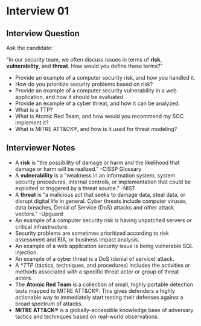 # Interview 01

## Interview Question

Ask the candidate:

“In our security team, we often discuss issues in terms of **risk**, **vulnerability**, and **threat**. How would you define these terms?”

- Provide an example of a computer security risk, and how you handled it.
- How do you prioritize security problems based on risk?
- Provide an example of a computer security vulnerability in a web application, and how it should be evaluated.
- Provide an example of a cyber threat, and how it can be analyzed.
- What is a TTP?
- What is Atomic Red Team, and how would you recommend my SOC implement it?
- What is MITRE ATT&CK®, and how is it used for threat modeling?

## Interviewer Notes

- A **risk** is “the possibility of damage or harm and the likelihood that damage or harm will be realized.” -CISSP Glossary
- A **vulnerability** is a “weakness in an information system, system security procedures, internal controls, or implementation that could be exploited or triggered by a threat source.” -NIST
- A **threat** is “a malicious act that seeks to damage data, steal data, or disrupt digital life in general. Cyber threats include computer viruses, data breaches, Denial of Service (DoS) attacks and other attack vectors.” -Upguard
- An example of a computer security risk is having unpatched servers or critical infrastructure.
- Security problems are sometimes prioritized according to risk assessment and BIA, or business impact analysis.
- An example of a web application security issue is being vulnerable SQL injection.
- An example of a cyber threat is a DoS (denial of service) attack.
- A **TTP* (tactics, techniques, and procedures) includes the activities or methods associated with a specific threat actor or group of threat actors.
- The **Atomic Red Team** is a collection of small, highly portable detection tests mapped to MITRE ATT&CK®. This gives defenders a highly actionable way to immediately start testing their defenses against a broad spectrum of attacks.
- **MITRE ATT&CK®** is a globally-accessible knowledge base of adversary tactics and techniques based on real-world observations.